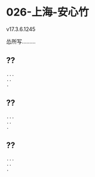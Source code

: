 # 026-上海-安心竹 
v17.3.6.1245

怂所写………

## ??

    ...
    ..
    .


## ??

    ...
    ..
    .

## ??

    ...
    ..
    .
